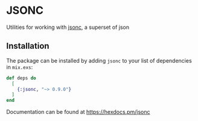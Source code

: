 # JSONC

Utilities for working with [jsonc](https://komkom.github.io/jsonc-playground), a superset of json

## Installation

The package can be installed by adding `jsonc` to your list of dependencies in `mix.exs`:

```elixir
def deps do
  [
    {:jsonc, "~> 0.9.0"}
  ]
end
```

Documentation can be found at https://hexdocs.pm/jsonc
